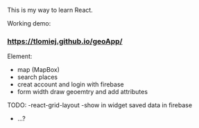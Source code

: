 This is my way to learn React. 

Working demo:

### https://tlomiej.github.io/geoApp/

Element:
- map (MapBox)
- search places
- creat account and login with firebase
- form width draw geoemtry and add attributes


TODO:
-react-grid-layout
-show in widget saved data in firebase
- ...?